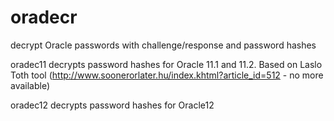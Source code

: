 # oradecr
decrypt Oracle passwords with challenge/response and password hashes

oradec11 decrypts password hashes for Oracle 11.1 and 11.2. Based on Laslo Toth tool (http://www.soonerorlater.hu/index.khtml?article_id=512 - no more available)

oradec12 decrypts password hashes for Oracle12

